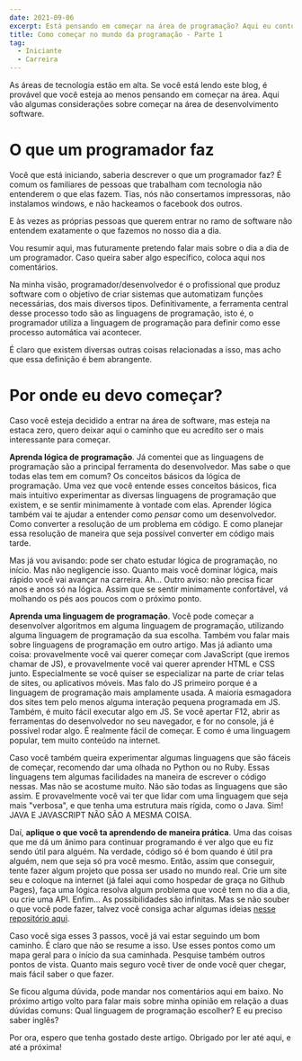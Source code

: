 ```yaml
---
date: 2021-09-06
excerpt: Está pensando em começar na área de programação? Aqui eu conto quais coisas eu considero importante que você saiba nesse momento da sua carreira.
title: Como começar no mundo da programação - Parte 1
tag:
  - Iniciante
  - Carreira
---
```


As áreas de tecnologia estão em alta. Se você está lendo este blog, é provável que você esteja ao menos pensando em começar na área. Aqui vão algumas considerações sobre começar na área de desenvolvimento software.

# O que um programador faz

Você que está iniciando, saberia descrever o que um programador faz? É comum os familiares de pessoas que trabalham com tecnologia não entenderem o que elas fazem. Tias, nós não consertamos impressoras, não instalamos windows, e não hackeamos o facebook dos outros.

E às vezes as próprias pessoas que querem entrar no ramo de software não entendem exatamente o que fazemos no nosso dia a dia.

Vou resumir aqui, mas futuramente pretendo falar mais sobre o dia a dia de um programador. Caso queira saber algo específico, coloca aqui nos comentários.

Na minha visão, programador/desenvolvedor é o profissional que produz software com o objetivo de criar sistemas que automatizam funções necessárias, dos mais diversos tipos. Definitivamente, a ferramenta central desse processo todo são as linguagens de programação, isto é, o programador utiliza a linguagem de programação para definir como esse processo automática vai acontecer.

É claro que existem diversas outras coisas relacionadas a isso, mas acho que essa definição é bem abrangente.

# Por onde eu devo começar?

Caso você esteja decidido a entrar na área de software, mas esteja na estaca zero, quero deixar aqui o caminho que eu acredito ser o mais interessante para começar.

**Aprenda lógica de programação**. Já comentei que as linguagens de programação são a principal ferramenta do desenvolvedor. Mas sabe o que todas elas tem em comum? Os conceitos básicos da lógica de programação. Uma vez que você entende esses conceitos básicos, fica mais intuitivo experimentar as diversas linguagens de programação que existem, e se sentir minimamente à vontade com elas. Aprender lógica também vai te ajudar a entender como *pensar* como um desenvolvedor. Como converter a resolução de um problema em código. E como planejar essa resolução de maneira que seja possível converter em código mais tarde.

Mas já vou avisando: pode ser chato estudar lógica de programação, no início. Mas não negligencie isso. Quanto mais você dominar lógica, mais rápido você vai avançar na carreira. Ah... Outro aviso: não precisa ficar anos e anos só na lógica. Assim que se sentir minimamente confortável, vá molhando os pés aos poucos com o próximo ponto.

**Aprenda uma linguagem de programação**. Você pode começar a desenvolver algoritmos em alguma linguagem de programação, utilizando alguma linguagem de programação da sua escolha. Também vou falar mais sobre linguagens de programação em outro artigo. Mas já adianto uma coisa: provavelmente você vai querer começar com JavaScript (que iremos chamar de JS), e provavelmente você vai querer aprender HTML e CSS junto. Especialmente se você quiser se especializar na parte de criar telas de sites, ou aplicativos móveis. Mas falo do JS primeiro porque é a linguagem de programação mais amplamente usada. A maioria esmagadora dos sites tem pelo menos alguma interação pequena programada em JS. Também, é muito fácil executar algo em JS. Se você apertar F12, abrir as ferramentas do desenvolvedor no seu navegador, e for no console, já é possível rodar algo. É realmente fácil de começar. E como é uma linguagem popular, tem muito conteúdo na internet.

Caso você também queira experimentar algumas linguagens que são fáceis de começar, recomendo dar uma olhada no Python ou no Ruby. Essas linguagens tem algumas facilidades na maneira de escrever o código nessas. Mas não se acostume muito. Não são todas as linguagens que são assim. E provavelmente você vai ter que lidar com uma linguagem que seja mais "verbosa", e que tenha uma estrutura mais rígida, como o Java. Sim! JAVA E JAVASCRIPT NÃO SÃO A MESMA COISA.

Daí, **aplique o que você ta aprendendo de maneira prática**. Uma das coisas que me dá um ânimo para continuar programando é ver algo que eu fiz sendo útil para alguém. Na verdade, código só é bom quando é útil pra alguém, nem que seja só pra você mesmo. Então, assim que conseguir, tente fazer algum projeto que possa ser usado no mundo real. Crie um site seu e coloque na internet (já falei aqui como hospedar de graça no Github Pages), faça uma lógica resolva algum problema que você tem no dia a dia, ou crie uma API. Enfim... As possibilidades são infinitas. Mas se não souber o que você pode fazer, talvez você consiga achar algumas ideias [nesse repositório aqui](https://github.com/florinpop17/app-ideas).

Caso você siga esses 3 passos, você já vai estar seguindo um bom caminho. É claro que não se resume a isso. Use esses pontos como um mapa geral para o início da sua caminhada. Pesquise também outros pontos de vista. Quanto mais seguro você tiver de onde você quer chegar, mais fácil saber o que fazer.

Se ficou alguma dúvida, pode mandar nos comentários aqui em baixo. No próximo artigo volto para falar mais sobre minha opinião em relação a duas dúvidas comuns: Qual linguagem de programação escolher? E eu preciso saber inglês?

Por ora, espero que tenha gostado deste artigo. Obrigado por ler até aqui, e até a próxima!